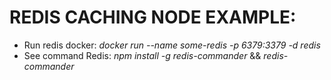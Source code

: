 # REDIS CACHING NODE EXAMPLE:

- Run redis docker: _docker run --name some-redis -p 6379:3379 -d redis_
- See command Redis: _npm install -g redis-commander_ && _redis-commander_

